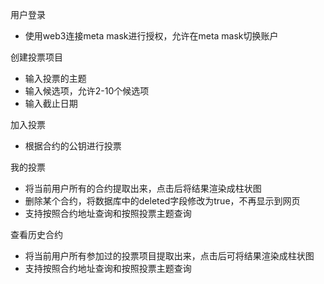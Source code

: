 用户登录

- 使用web3连接meta mask进行授权，允许在meta mask切换账户

创建投票项目

- 输入投票的主题
- 输入候选项，允许2-10个候选项
- 输入截止日期

加入投票

- 根据合约的公钥进行投票

我的投票

- 将当前用户所有的合约提取出来，点击后将结果渲染成柱状图
- 删除某个合约，将数据库中的deleted字段修改为true，不再显示到网页
- 支持按照合约地址查询和按照投票主题查询

查看历史合约

- 将当前用户所有参加过的投票项目提取出来，点击后可将结果渲染成柱状图
- 支持按照合约地址查询和按照投票主题查询